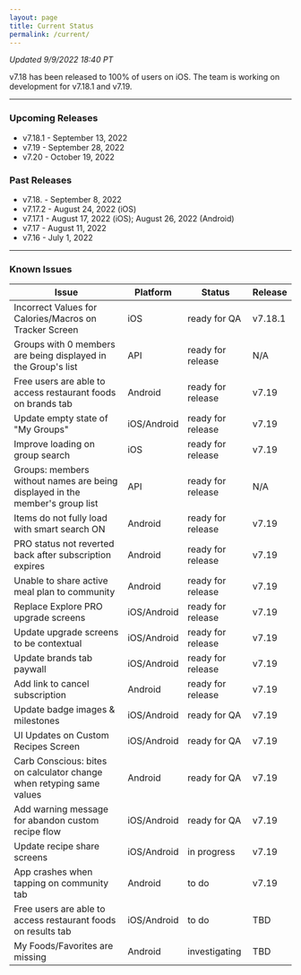 ```yaml
---
layout: page
title: Current Status
permalink: /current/
---
```


_Updated 9/9/2022 18:40 PT_

v7.18 has been released to 100% of users on iOS. The team is working on development for v7.18.1 and v7.19.

***

### Upcoming Releases
- v7.18.1 - September 13, 2022
- v7.19   - September 28, 2022
- v7.20   - October 19, 2022
 
### Past Releases
- v7.18.  - September 8, 2022
- v7.17.2 - August 24, 2022 (iOS)
- v7.17.1 - August 17, 2022 (iOS); August 26, 2022 (Android)
- v7.17   - August 11, 2022
- v7.16   - July 1, 2022

***

### Known Issues

|Issue                          |Platform   | Status    | Release           |
| ---                           | ---       | ---       | ---               |
|Incorrect Values for Calories/Macros on Tracker Screen |iOS |ready for QA| v7.18.1|
|Groups with 0 members are being displayed in the Group's list |API |ready for release| N/A|
|Free users are able to access restaurant foods on brands tab|Android |ready for release| v7.19|
|Update empty state of "My Groups"|iOS/Android |ready for release| v7.19|
|Improve loading on group search |iOS |ready for release| v7.19|
|Groups: members without names are being displayed in the member's group list|API|ready for release| N/A|
|Items do not fully load with smart search ON |Android |ready for release| v7.19|
|PRO status not reverted back after subscription expires |Android |ready for release| v7.19|
|Unable to share active meal plan to community |Android |ready for release| v7.19|
|Replace Explore PRO upgrade screens |iOS/Android |ready for release| v7.19|
|Update upgrade screens to be contextual |iOS/Android |ready for release| v7.19|
|Update brands tab paywall |iOS/Android |ready for release| v7.19|
|Add link to cancel subscription |Android |ready for release| v7.19|
|Update badge images & milestones |iOS/Android |ready for QA| v7.19|
|UI Updates on Custom Recipes Screen |iOS/Android |ready for QA| v7.19|
|Carb Conscious: bites on calculator change when retyping same values |Android |ready for QA| v7.19|
|Add warning message for abandon custom recipe flow |iOS/Android |ready for QA| v7.19|
|Update recipe share screens |iOS/Android |in progress| v7.19|
|App crashes when tapping on community tab |Android |to do| v7.19|
|Free users are able to access restaurant foods on results tab|iOS/Android |to do| TBD|
|My Foods/Favorites are missing |Android |investigating| TBD|

